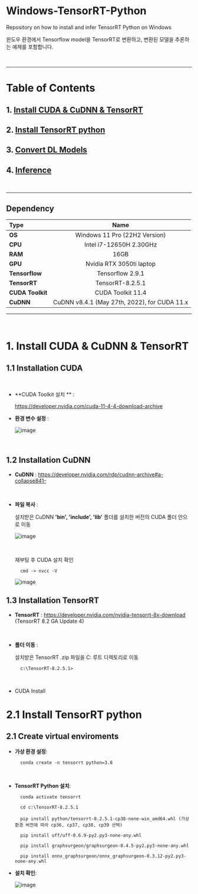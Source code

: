 # Windows-TensorRT-Python
Repository on how to install and infer TensorRT Python on Windows

윈도우 환경에서 Tensorflow model을 TensorRT로 변환하고, 변환된 모델을 추론하는 예제를 포함합니다.

<br>
<hr>

# Table of Contents

 ## 1. [Install CUDA & CuDNN & TensorRT](#1-models-1)
 ## 2. [Install TensorRT python](#2-dependencies-1)
 ## 3. [Convert DL Models](#3-preparing-datasets-1)
 ## 4. [Inference](#4-train-1)

<br>
<hr>

## Dependency

| Type | Name |
| :-- | :-: |
| **OS** | Windows 11 Pro (22H2 Version) |
| **CPU** | Intel i7-12650H 2.30GHz |
| **RAM** | 16GB |
| **GPU** | Nvidia RTX 3050ti laptop |
| **Tensorflow** | Tensorflow 2.9.1 |
| **TensorRT** | TensorRT-8.2.5.1 |
| **CUDA Toolkit** | CUDA Toolkit 11.4 |
| **CuDNN** | CuDNN v8.4.1 (May 27th, 2022), for CUDA 11.x |

<hr>
<br>

# 1. Install CUDA & CuDNN & TensorRT

## 1.1 Installation CUDA
<br>

- **CUDA Toolkit 설치 ** :

    https://developer.nvidia.com/cuda-11-4-4-download-archive

- **환경 변수 설정** :

    ![image](https://github.com/chansoopark98/Windows-TensorRT-Python/assets/60956651/cb362cd5-5a64-4579-9aa9-5756b4370fd8)


<br>

## 1.2 Installation CuDNN

- **CuDNN** : https://developer.nvidia.com/rdp/cudnn-archive#a-collapse841-
<br>

- **파일 복사** :

    설치받은 CuDNN **'bin', 'include', 'lib'** 폴더를 설치한 버전의 CUDA 폴더 안으로 이동
    <br>

    ![image](https://github.com/chansoopark98/Windows-TensorRT-Python/assets/60956651/c603a448-8fcf-4d0e-90cc-6939c0ad0fba)

    <br>

    재부팅 후 CUDA 설치 확인

        cmd -> nvcc -V
    
    ![image](https://github.com/chansoopark98/Windows-TensorRT-Python/assets/60956651/86d47736-2976-4430-ab86-afc66b59210f)

## 1.3 Installation TensorRT

- **TensorRT** : https://developer.nvidia.com/nvidia-tensorrt-8x-download (TensorRT 8.2 GA Update 4)

<br>

- **폴더 이동** :

    설치받은 TensorRT .zip 파일을 C: 루트 디렉토리로 이동

        c:\TensorRT-8.2.5.1>

    <br>

- CUDA Install


# 2.1 Install TensorRT python

## 2.1 Create virtual enviroments

- **가상 환경 설정**:

        conda create -n tensorrt python=3.8

<br>

- **TensorRT Python 설치**:

        conda activate tensorrt

        cd c:\TensorRT-8.2.5.1

        pip install python/tensorrt-8.2.5.1-cp38-none-win_amd64.whl (가상환경 버전에 따라 cp36, cp37, cp38, cp39 선택)

        pip install uff/uff-0.6.9-py2.py3-none-any.whl

        pip install graphsurgeon/graphsurgeon-0.4.5-py2.py3-none-any.whl

        pip install onnx_graphsurgeon/onnx_graphsurgeon-0.3.12-py2.py3-none-any.whl

- **설치 확인**:

    ![image](https://github.com/chansoopark98/Windows-TensorRT-Python/assets/60956651/0e44b042-b5aa-492d-9e0b-53c0c62319a9)
    


        


